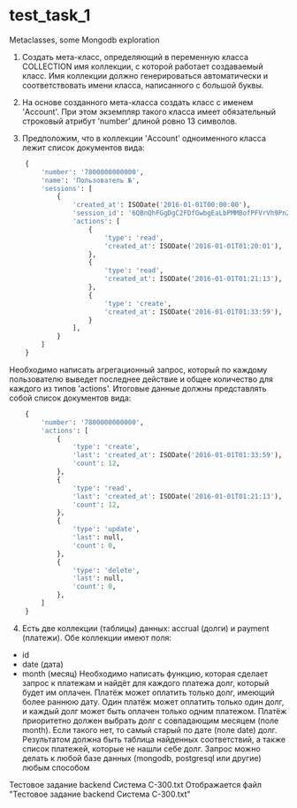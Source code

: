 # test_task_1
Metaclasses, some Mongodb exploration


1. Создать мета-класс, определяющий в переменную класса COLLECTION имя коллекции,
   с которой работает создаваемый класс. Имя коллекции должно генерироваться автоматически и
   соответствовать имени класса, написанного с большой буквы.

2. На основе созданного мета-класса создать класс с именем 'Account'. При этом экземпляр такого класса
   имеет обязательный строковый атрибут 'number' длиной ровно 13 символов.

3. Предположим, что в коллекции 'Account' одноименного класса лежит список документов вида:
```python
    {
        'number': '7800000000000',
        'name': 'Пользователь №',
        'sessions': [
            {
                'created_at': ISODate('2016-01-01T00:00:00'),
                'session_id': '6QBnQhFGgDgC2FDfGwbgEaLbPMMBofPFVrVh9Pn2quooAcgxZc',
                'actions': [
                    {
                        'type': 'read',
                        'created_at': ISODate('2016-01-01T01:20:01'),
                    },
                    {
                        'type': 'read',
                        'created_at': ISODate('2016-01-01T01:21:13'),
                    },
                    {
                        'type': 'create',
                        'created_at': ISODate('2016-01-01T01:33:59'),
                    }
                ],
            }
        ]
    }
```
Необходимо написать агрегационный запрос, который по каждому пользователю выведет последнее действие
и общее количество для каждого из типов 'actions'. Итоговые данные должны представлять собой
список документов вида:
```python
    {
        'number': '7800000000000',
        'actions': [
            {
                'type': 'create',
                'last': 'created_at': ISODate('2016-01-01T01:33:59'),
                'count': 12,
            },
            {
                'type': 'read',
                'last': 'created_at': ISODate('2016-01-01T01:21:13'),
                'count': 12,
            },
            {
                'type': 'update',
                'last': null,
                'count': 0,
            },
            {
                'type': 'delete',
                'last': null,
                'count': 0,
            },
        ]
    }
```
4. Есть две коллекции (таблицы) данных: accrual (долги) и payment (платежи). Обе коллекции имеют поля:
- id
- date (дата)
- month (месяц)
Необходимо написать функцию, которая сделает запрос к платежам и найдёт для каждого платежа долг, который будет им оплачен. Платёж может оплатить только долг, имеющий более раннюю дату. Один платёж может оплатить только один долг, и каждый долг может быть оплачен только одним платежом. Платёж приоритетно должен выбрать долг с совпадающим месяцем (поле month). Если такого нет, то самый старый по дате (поле date) долг.
Результатом должна быть таблица найденных соответствий, а также список платежей, которые не нашли себе долг.
Запрос можно делать к любой базе данных (mongodb, postgresql или другие) любым способом

Тестовое задание backend Система С-300.txt
Отображается файл "Тестовое задание backend Система С-300.txt"
